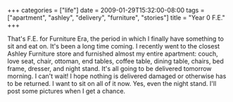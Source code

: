 +++
categories = ["life"]
date = 2009-01-29T15:32:00-08:00
tags = ["apartment", "ashley", "delivery", "furniture", "stories"]
title = "Year 0 F.E."
+++

That's F.E. for Furniture Era, the period in which I finally have something to sit and eat on. It's been a long time coming. I recently went to the closest Ashley Furniture store and furnished almost my entire apartment: couch, love seat, chair, ottoman, end tables, coffee table, dining table, chairs, bed frame, dresser, and night stand. It's all going to be delivered tomorrow morning. I can't wait! I hope nothing is delivered damaged or otherwise has to be returned. I want to sit on all of it now. Yes, even the night stand. I'll post some pictures when I get a chance.
